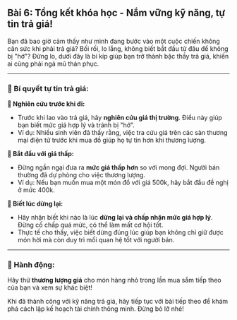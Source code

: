 ## Bài 6: Tổng kết khóa học - Nắm vững kỹ năng, tự tin trả giá!

Bạn đã bao giờ cảm thấy như mình đang bước vào một cuộc chiến không cân sức khi phải trả giá? Bối rối, lo lắng, không biết bắt đầu từ đâu để không bị "hớ"? Đừng lo, dưới đây là bí kíp giúp bạn trở thành bậc thầy trả giá, khiến ai cũng phải ngả mũ thán phục.

---

### 📌 Bí quyết tự tin trả giá:

**🔹 Nghiên cứu trước khi đi:**
- Trước khi lao vào trả giá, hãy **nghiên cứu giá thị trường**. Điều này giúp bạn biết mức giá hợp lý và tránh bị "hớ".
- Ví dụ: Nhiều sinh viên đã thấy rằng, việc tra cứu giá trên các sàn thương mại điện tử trước khi mua đồ giúp họ tự tin hơn khi thương lượng.

**🔹 Bắt đầu với giá thấp:**
- Đừng ngần ngại đưa ra **mức giá thấp hơn** so với mong đợi. Người bán thường đã dự phòng cho việc thương lượng.
- Ví dụ: Nếu bạn muốn mua một món đồ với giá 500k, hãy bắt đầu đề nghị ở mức 400k.

**🔹 Biết lúc dừng lại:**
- Hãy nhận biết khi nào là lúc **dừng lại và chấp nhận mức giá hợp lý**. Đừng cố chấp quá mức, có thể làm mất cơ hội tốt.
- Thực tế cho thấy, việc biết dừng đúng lúc giúp bạn không chỉ giữ được món hời mà còn duy trì mối quan hệ tốt với người bán.

---

### 🚀 Hành động:

Hãy thử **thương lượng giá** cho món hàng nhỏ trong lần mua sắm tiếp theo của bạn và xem sự khác biệt!

Khi đã thành công với kỹ năng trả giá, hãy tiếp tục với bài tiếp theo để khám phá cách lập kế hoạch tài chính thông minh. Đừng bỏ lỡ nhé!